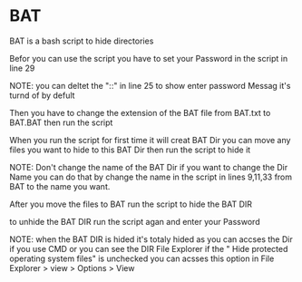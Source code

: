 # BAT
BAT is a bash script to hide directories

Befor you can use the script you have to set your Password in the script in line 29

NOTE: you can deltet the "::" in line 25 to show enter password Messag it's turnd of by defult

Then you have to change the extension of the BAT file from BAT.txt to BAT.BAT then run the script

When you run the script for first time it will creat BAT Dir you can move any files you want to hide to this BAT Dir then run the script to hide it

NOTE: Don't change the name of the BAT Dir if you want to change the Dir Name you can do that by change the name in the script in lines 9,11,33 from BAT to the name you want.

After you move the files to BAT run the script to hide the BAT DIR 

to unhide the BAT DIR run the script agan and enter your Password

NOTE: when the BAT DIR is hided it's totaly hided as you can accses the Dir if you use CMD or you can see the DIR File Explorer if the " Hide protected operating system files" is unchecked you can acsses this option in File Explorer > view > Options > View